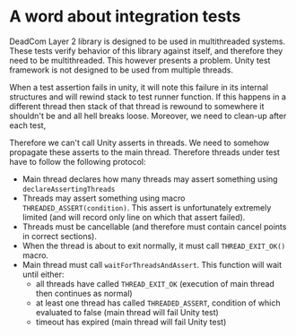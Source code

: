 A word about integration tests
==============================

DeadCom Layer 2 library is designed to be used in multithreaded systems. These tests verify
behavior of this library against itself, and therefore they need to be multithreaded. This however
presents a problem. Unity test framework is not designed to be used from multiple threads.

When a test assertion fails in unity, it will note this failure in its internal structures and will
rewind stack to test runner function. If this happens in a different thread then stack of that
thread is rewound to somewhere it shouldn't be and all hell breaks loose. Moreover, we need to
clean-up after each test,

Therefore we can't call Unity asserts in threads. We need to somehow propagate these asserts to the
main thread. Therefore threads under test have to follow the following protocol:

  - Main thread declares how many threads may assert something using `declareAssertingThreads`
  - Threads may assert something using macro `THREADED_ASSERT(condition)`. This assert is
    unfortunately extremely limited (and will record only line on which that assert failed).
  - Threads must be cancellable (and therefore must contain cancel points in correct sections).
  - When the thread is about to exit normally, it must call `THREAD_EXIT_OK()` macro.
  - Main thread must call `waitForThreadsAndAssert`. This function will wait until either:
    - all threads have called `THREAD_EXIT_OK` (execution of main thread then continues as normal)
    - at least one thread has called `THREADED_ASSERT`, condition of which evaluated to false
      (main thread will fail Unity test)
    - timeout has expired (main thread will fail Unity test)
